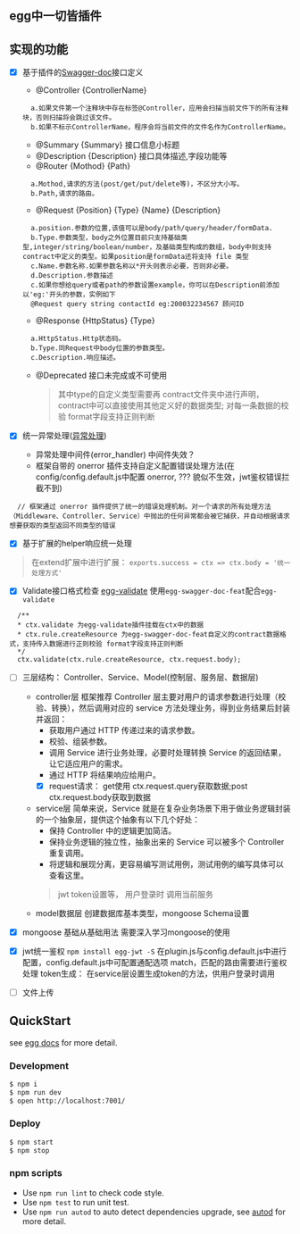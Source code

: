 ## egg中一切皆插件
## 实现的功能
- [x] 基于插件的[Swagger-doc](https://github.com/DG-Wangtao/egg-swagger-doc#readme)接⼝定义
  * @Controller {ControllerName}
  ```
    a.如果文件第一个注释块中存在标签@Controller，应用会扫描当前文件下的所有注释块，否则扫描将会跳过该文件。　　
    b.如果不标示ControllerName，程序会将当前文件的文件名作为ControllerName。
  ```
  * @Summary {Summary} 接口信息小标题
  * @Description {Description} 接口具体描述,字段功能等
  * @Router {Mothod} {Path}
  ```
    a.Mothod,请求的方法(post/get/put/delete等)，不区分大小写。
    b.Path,请求的路由。
  ```
  * @Request {Position} {Type} {Name} {Description}
  ```
    a.position.参数的位置,该值可以是body/path/query/header/formData.
    b.Type.参数类型，body之外位置目前只支持基础类型,integer/string/boolean/number，及基础类型构成的数组，body中则支持contract中定义的类型。如果position是formData还将支持 file 类型
    c.Name.参数名称.如果参数名称以*开头则表示必要，否则非必要。
    d.Description.参数描述
    c.如果你想给query或者path的参数设置example，你可以在Description前添加以'eg:'开头的参数，实例如下
    @Request query string contactId eg:200032234567 顾问ID
  ```
  * @Response {HttpStatus} {Type} 
  ```
    a.HttpStatus.Http状态码。
    b.Type.同Request中body位置的参数类型。
    c.Description.响应描述。
  ```
  * @Deprecated 接口未完成或不可使用
    > 其中type的自定义类型需要再  contract文件夹中进行声明，contract中可以直接使用其他定义好的数据类型; 对每一条数据的校验 format字段支持正则判断

- [x] 统一异常处理([异常处理](https://eggjs.org/zh-cn/core/error-handling.html))
  * 异常处理中间件(error_handler)  中间件失效？
  * 框架自带的 onerror 插件支持自定义配置错误处理方法(在config/config.default.js中配置 onerror, ??? 貌似不生效，jwt鉴权错误拦截不到)
```
  // 框架通过 onerror 插件提供了统一的错误处理机制。对一个请求的所有处理方法
（Middleware、Controller、Service）中抛出的任何异常都会被它捕获，并自动根据请求想要获取的类型返回不同类型的错误
```
- [x] 基于扩展的helper响应统⼀处理
> 在extend扩展中进行扩展： `exports.success = ctx => ctx.body = '统一处理方式' `
- [x] Validate接⼝格式检查 [egg-validate](https://github.com/eggjs/egg-validate#readme) 使用`egg-swagger-doc-feat`配合`egg-validate` 
```
  /**
  * ctx.validate 为egg-validate插件挂载在ctx中的数据
  * ctx.rule.createResource 为egg-swagger-doc-feat自定义的contract数据格式，支持传入数据进行正则校验 format字段支持正则判断
  */
  ctx.validate(ctx.rule.createResource, ctx.request.body);
```
- [ ] 三层结构： Controller、Service、Model(控制层、服务层、数据层)
  * controller层
    框架推荐 Controller 层主要对用户的请求参数进行处理（校验、转换），然后调用对应的 service 方法处理业务，得到业务结果后封装并返回：
      * 获取用户通过 HTTP 传递过来的请求参数。
      * 校验、组装参数。
      * 调用 Service 进行业务处理，必要时处理转换 Service 的返回结果，让它适应用户的需求。
      * 通过 HTTP 将结果响应给用户。
    - [x] request请求： get使用 ctx.request.query获取数据;post ctx.request.body获取到数据
  * service层
    简单来说，Service 就是在复杂业务场景下用于做业务逻辑封装的一个抽象层，提供这个抽象有以下几个好处：
      * 保持 Controller 中的逻辑更加简洁。
      * 保持业务逻辑的独立性，抽象出来的 Service 可以被多个 Controller 重复调用。
      * 将逻辑和展现分离，更容易编写测试用例，测试用例的编写具体可以查看这里。
    > jwt token设置等， 用户登录时 调用当前服务
  * model数据层
    创建数据库基本类型，mongoose  Schema设置
- [x]  mongoose  基础从基础用法  需要深入学习mongoose的使用
- [x] jwt统一鉴权
  `npm install egg-jwt -S`
  在plugin.js与config.default.js中进行配置，config.default.js中可配置通配选项 match，匹配的路由需要进行鉴权处理
  token生成： 在service层设置生成token的方法，供用户登录时调用
- [ ] 文件上传


## QuickStart

<!-- add docs here for user -->

see [egg docs][egg] for more detail.

### Development

```bash
$ npm i
$ npm run dev
$ open http://localhost:7001/
```

### Deploy

```bash
$ npm start
$ npm stop
```

### npm scripts

- Use `npm run lint` to check code style.
- Use `npm test` to run unit test.
- Use `npm run autod` to auto detect dependencies upgrade, see [autod](https://www.npmjs.com/package/autod) for more detail.


[egg]: https://eggjs.org